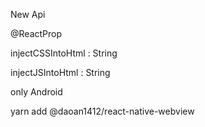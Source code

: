 New Api

@ReactProp

injectCSSIntoHtml : String

injectJSIntoHtml : String

only Android

yarn add @daoan1412/react-native-webview
